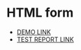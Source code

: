 # HTML form
- [DEMO LINK](https://kattentionn.github.io/layout_html-form/)
- [TEST REPORT LINK](https://kattentionn.github.io/layout_html-form/report/html_report/)
